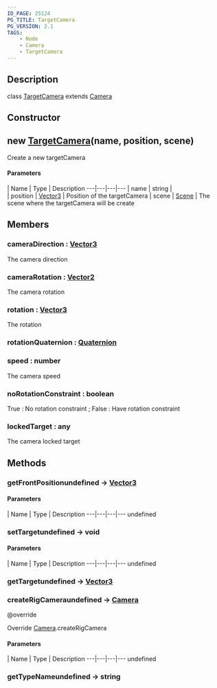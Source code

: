 ```yaml
---
ID_PAGE: 25124
PG_TITLE: TargetCamera
PG_VERSION: 2.1
TAGS:
    - Node
    - Camera
    - TargetCamera
---
```

## Description

class [TargetCamera](/classes/2.4/TargetCamera) extends [Camera](/classes/2.4/Camera)



## Constructor

## new [TargetCamera](/classes/2.4/TargetCamera)(name, position, scene)

Create a new targetCamera

#### Parameters
 | Name | Type | Description
---|---|---|---
 | name | string |    
 | position | [Vector3](/classes/2.4/Vector3) |    Position of the targetCamera
 | scene | [Scene](/classes/2.4/Scene) |    The scene where the targetCamera will be create
## Members

### cameraDirection : [Vector3](/classes/2.4/Vector3)

The camera direction

### cameraRotation : [Vector2](/classes/2.4/Vector2)

The camera rotation

### rotation : [Vector3](/classes/2.4/Vector3)

The rotation

### rotationQuaternion : [Quaternion](/classes/2.4/Quaternion)



### speed : number

The camera speed

### noRotationConstraint : boolean

True : No rotation constraint ; False : Have rotation constraint

### lockedTarget : any

The camera locked target

## Methods

### getFrontPositionundefined &rarr; [Vector3](/classes/2.4/Vector3)



#### Parameters
 | Name | Type | Description
---|---|---|---
undefined
### setTargetundefined &rarr; void



#### Parameters
 | Name | Type | Description
---|---|---|---
undefined
### getTargetundefined &rarr; [Vector3](/classes/2.4/Vector3)


### createRigCameraundefined &rarr; [Camera](/classes/2.4/Camera)

@override

Override [Camera](/classes/2.4/Camera).createRigCamera

#### Parameters
 | Name | Type | Description
---|---|---|---
undefined
### getTypeNameundefined &rarr; string


